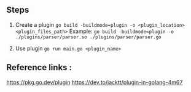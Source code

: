 ## Steps 
1. Create a plugin 
`go build -buildmode=plugin -o <plugin_location> <plugin_files_path>`
Example:
`go build -buildmode=plugin -o ./plugins/parser/parser.so ./plugins/parser/parser.go`

2. Use plugin
`go run main.go <plugin_name>`


## Reference links :
https://pkg.go.dev/plugin
https://dev.to/jacktt/plugin-in-golang-4m67
